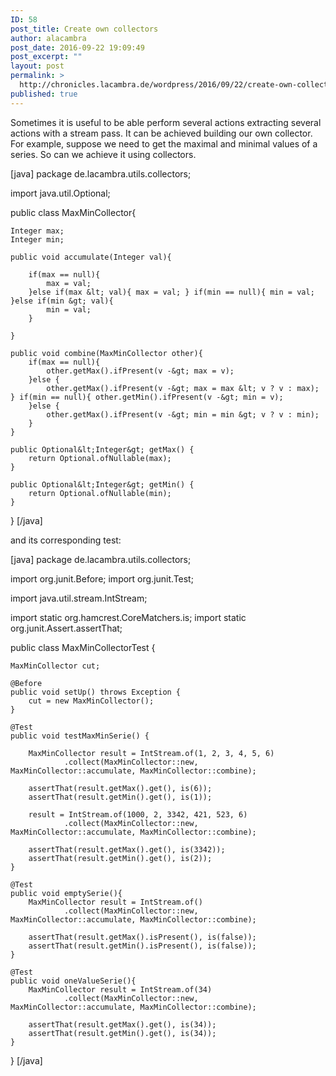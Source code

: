```yaml
---
ID: 58
post_title: Create own collectors
author: alacambra
post_date: 2016-09-22 19:09:49
post_excerpt: ""
layout: post
permalink: >
  http://chronicles.lacambra.de/wordpress/2016/09/22/create-own-collectors/
published: true
---
```

Sometimes it is useful to be able perform several actions extracting several actions with a stream pass. It can be achieved building our own collector. For example, suppose we need to get the maximal and minimal values of a series. So can we achieve it using collectors.

[java]
package de.lacambra.utils.collectors;

import java.util.Optional;

public class MaxMinCollector{

    Integer max;
    Integer min;

    public void accumulate(Integer val){

        if(max == null){
            max = val;
        }else if(max &lt; val){ max = val; } if(min == null){ min = val; }else if(min &gt; val){
            min = val;
        }

    }

    public void combine(MaxMinCollector other){
        if(max == null){
            other.getMax().ifPresent(v -&gt; max = v);
        }else {
            other.getMax().ifPresent(v -&gt; max = max &lt; v ? v : max); } if(min == null){ other.getMin().ifPresent(v -&gt; min = v);
        }else {
            other.getMax().ifPresent(v -&gt; min = min &gt; v ? v : min);
        }
    }

    public Optional&lt;Integer&gt; getMax() {
        return Optional.ofNullable(max);
    }

    public Optional&lt;Integer&gt; getMin() {
        return Optional.ofNullable(min);
    }
}
[/java]

and its corresponding test:

[java]
package de.lacambra.utils.collectors;

import org.junit.Before;
import org.junit.Test;

import java.util.stream.IntStream;

import static org.hamcrest.CoreMatchers.is;
import static org.junit.Assert.assertThat;

public class MaxMinCollectorTest {

    MaxMinCollector cut;

    @Before
    public void setUp() throws Exception {
        cut = new MaxMinCollector();
    }

    @Test
    public void testMaxMinSerie() {

        MaxMinCollector result = IntStream.of(1, 2, 3, 4, 5, 6)
                .collect(MaxMinCollector::new, MaxMinCollector::accumulate, MaxMinCollector::combine);

        assertThat(result.getMax().get(), is(6));
        assertThat(result.getMin().get(), is(1));

        result = IntStream.of(1000, 2, 3342, 421, 523, 6)
                .collect(MaxMinCollector::new, MaxMinCollector::accumulate, MaxMinCollector::combine);

        assertThat(result.getMax().get(), is(3342));
        assertThat(result.getMin().get(), is(2));
    }

    @Test
    public void emptySerie(){
        MaxMinCollector result = IntStream.of()
                .collect(MaxMinCollector::new, MaxMinCollector::accumulate, MaxMinCollector::combine);

        assertThat(result.getMax().isPresent(), is(false));
        assertThat(result.getMin().isPresent(), is(false));
    }

    @Test
    public void oneValueSerie(){
        MaxMinCollector result = IntStream.of(34)
                .collect(MaxMinCollector::new, MaxMinCollector::accumulate, MaxMinCollector::combine);

        assertThat(result.getMax().get(), is(34));
        assertThat(result.getMin().get(), is(34));
    }
}
[/java]